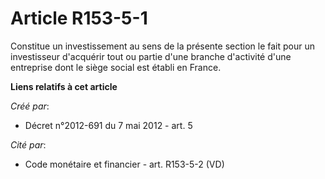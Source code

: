 # Article R153-5-1

Constitue un investissement au sens de la présente section le fait pour un investisseur d'acquérir tout ou partie d'une
branche d'activité d'une entreprise dont le siège social est établi en France.

**Liens relatifs à cet article**

_Créé par_:

  - Décret n°2012-691 du 7 mai 2012 - art. 5

_Cité par_:

  - Code monétaire et financier - art. R153-5-2 (VD)
